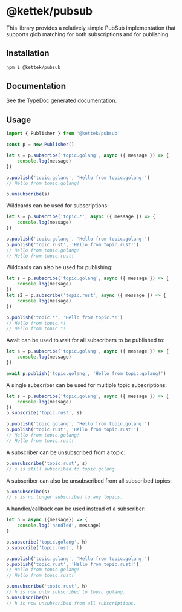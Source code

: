 # @kettek/pubsub
This library provides a relatively simple PubSub implementation that supports glob matching for both subscriptions and for publishing.

## Installation

```bash
npm i @kettek/pubsub
```

## Documentation
See the [TypeDoc generated documentation](docs/index.html).

## Usage

```typescript
import { Publisher } from '@kettek/pubsub'

const p = new Publisher()

let s = p.subscribe('topic.golang', async ({ message }) => {
	console.log(message)
})

p.publish('topic.golang', 'Hello from topic.golang!')
// Hello from topic.golang!

p.unsubscribe(s)
```

Wildcards can be used for subscriptions:

```typescript
let s = p.subscribe('topic.*', async ({ message }) => {
	console.log(message)
})

p.publish('topic.golang', 'Hello from topic.golang!')
p.publish('topic.rust', 'Hello from topic.rust!')
// Hello from topic.golang!
// Hello from topic.rust!
```

Wildcards can also be used for publishing:

```typescript
let s = p.subscribe('topic.golang', async ({ message }) => {
	console.log(message)
})
let s2 = p.subscribe('topic.rust', async ({ message }) => {
	console.log(message)
})

p.publish('topic.*', 'Hello from topic.*!')
// Hello from topic.*!
// Hello from topic.*!
```

Await can be used to wait for all subscribers to be published to:

```typescript
let s = p.subscribe('topic.golang', async ({ message }) => {
	console.log(message)
})

await p.publish('topic.golang', 'Hello from topic.golang!')
```

A single subscriber can be used for multiple topic subscriptions:

```typescript
let s = p.subscribe('topic.golang', async ({ message }) => {
	console.log(message)
})
p.subscribe('topic.rust', s)

p.publish('topic.golang', 'Hello from topic.golang!')
p.publish('topic.rust', 'Hello from topic.rust!')
// Hello from topic.golang!
// Hello from topic.rust!
```

A subscriber can be unsubscribed from a topic:

```typescript
p.unsubscribe('topic.rust', s)
// s is still subscribed to topic.golang
```

A subscriber can also be unsubscribed from all subscribed topics:

```typescript
p.unsubscribe(s)
// s is no longer subscribed to any topics.
```

A handler/callback can be used instead of a subscriber:

```typescript
let h = async ({message}) => {
	console.log('handled', message)
}

p.subscribe('topic.golang', h)
p.subscribe('topic.rust', h)

p.publish('topic.golang', 'Hello from topic.golang!')
p.publish('topic.rust', 'Hello from topic.rust!')
// Hello from topic.golang!
// Hello from topic.rust!

p.unsubscribe('topic.rust', h)
// h is now only subscribed to topic.golang.
p.unsubscribe(h)
// h is now unsubscribed from all subscriptions.
```
